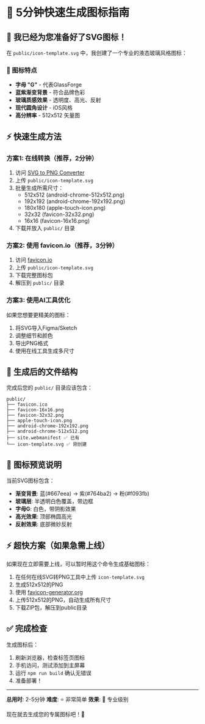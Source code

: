 # 🎨 5分钟快速生成图标指南

## 🚀 我已经为您准备好了SVG图标！

在 `public/icon-template.svg` 中，我创建了一个专业的液态玻璃风格图标：

### 🎯 图标特点
- **字母 "G"** - 代表GlassForge
- **蓝紫渐变背景** - 符合品牌色彩
- **玻璃质感效果** - 透明度、高光、反射
- **现代圆角设计** - iOS风格
- **高分辨率** - 512x512 矢量图

## ⚡ 快速生成方法

### 方案1: 在线转换（推荐，2分钟）
1. 访问 [SVG to PNG Converter](https://svgtopng.com/)
2. 上传 `public/icon-template.svg`
3. 批量生成所需尺寸：
   - 512x512 (android-chrome-512x512.png)
   - 192x192 (android-chrome-192x192.png)
   - 180x180 (apple-touch-icon.png)
   - 32x32 (favicon-32x32.png)
   - 16x16 (favicon-16x16.png)
4. 下载并放入 `public/` 目录

### 方案2: 使用 favicon.io（推荐，3分钟）
1. 访问 [favicon.io](https://favicon.io/favicon-converter/)
2. 上传 `public/icon-template.svg`
3. 下载完整图标包
4. 解压到 `public/` 目录

### 方案3: 使用AI工具优化
如果您想要更精美的图标：
1. 将SVG导入Figma/Sketch
2. 调整细节和颜色
3. 导出PNG格式
4. 使用在线工具生成多尺寸

## 📁 生成后的文件结构

完成后您的 `public/` 目录应该包含：
```
public/
├── favicon.ico
├── favicon-16x16.png
├── favicon-32x32.png
├── apple-touch-icon.png
├── android-chrome-192x192.png
├── android-chrome-512x512.png
├── site.webmanifest ✅ 已有
└── icon-template.svg ✅ 刚创建
```

## 🎨 图标预览说明

当前SVG图标包含：
- **渐变背景**: 蓝(#667eea) → 紫(#764ba2) → 粉(#f093fb)
- **玻璃层**: 半透明白色覆盖，带边框
- **字母G**: 白色，带阴影效果
- **高光效果**: 顶部椭圆高光
- **反射效果**: 底部微妙反射

## ⚡ 超快方案（如果急需上线）

如果现在立即需要上线，可以暂时用这个命令生成基础图标：

1. 在任何在线SVG转PNG工具中上传 `icon-template.svg`
2. 生成512x512的PNG
3. 使用 [favicon-generator.org](https://www.favicon-generator.org/) 
4. 上传512x512的PNG，自动生成所有尺寸
5. 下载ZIP包，解压到public目录

## ✅ 完成检查

生成图标后：
1. 刷新浏览器，检查标签页图标
2. 手机访问，测试添加到主屏幕
3. 运行 `npm run build` 确认无错误
4. 准备部署！

---

**总用时**: 2-5分钟
**难度**: ⭐ 非常简单
**效果**: 🌟 专业级别

现在就去生成您的专属图标吧！🚀 